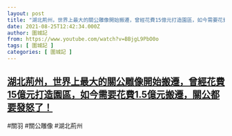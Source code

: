 ```yaml
---
layout: post
title: "湖北荊州，世界上最大的關公雕像開始搬遷，曾經花費15億元打造園區，如今需要花費1.5億元搬遷，關公都要發怒了！"
date: 2021-08-25T12:42:34.000Z
author: 圍城記
from: https://www.youtube.com/watch?v=BBjgL9PbO0o
tags: [ 圍城記 ]
categories: [ 圍城記 ]
---
```

<!--1629895354000-->
[湖北荊州，世界上最大的關公雕像開始搬遷，曾經花費15億元打造園區，如今需要花費1.5億元搬遷，關公都要發怒了！](https://www.youtube.com/watch?v=BBjgL9PbO0o)
------

<div>
#關羽 #關公雕像 #湖北荊州
</div>
